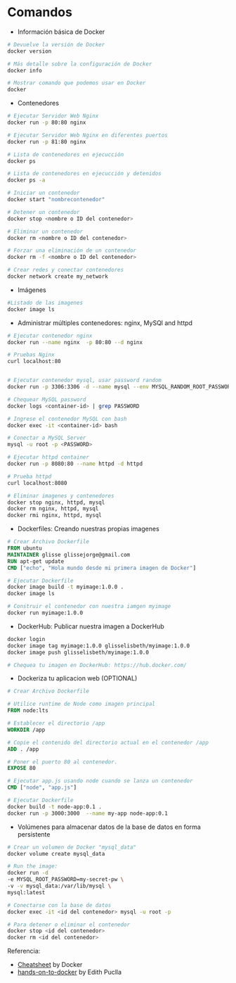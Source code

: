 # Comandos

- Información básica de Docker

```bash
# Devuelve la versión de Docker
docker version

# Más detalle sobre la configuración de Docker
docker info

# Mostrar comando que podemos usar en Docker
docker
```

- Contenedores

```bash
# Ejecutar Servidor Web Nginx
docker run -p 80:80 nginx

# Ejecutar Servidor Web Nginx en diferentes puertos
docker run -p 81:80 nginx

# Lista de contenedores en ejecucción
docker ps

# Lista de contenedores en ejecucción y detenidos
docker ps -a

# Iniciar un contenedor
docker start "nombrecontenedor"

# Detener un contenedor 
docker stop <nombre o ID del contenedor>

# Eliminar un contenedor
docker rm <nombre o ID del contenedor>

# Forzar una eliminación de un contenedor
docker rm -f <nombre o ID del contenedor>

# Crear redes y conectar contenedores
docker network create my_network
```

- Imágenes

```bash
#Listado de las imagenes
docker image ls
```

- Administrar múltiples contenedores: nginx, MySQl and httpd

```bash
# Ejecutar contenedor nginx
docker run --name nginx  -p 80:80 --d nginx

# Pruebas Nginx
curl localhost:80


# Ejecutar contenedor mysql, usar password random
docker run -p 3306:3306 -d --name mysql --env MYSQL_RANDOM_ROOT_PASSWORD=yes mysql

# Chequear MySQL password
docker logs <container-id> | grep PASSWORD

# Ingrese el contenedor MySQL con bash
docker exec -it <container-id> bash

# Conectar a MySQL Server
mysql -u root -p <PASSWORD>

# Ejecutar httpd container
docker run -p 8080:80 --name httpd -d httpd

# Prueba httpd
curl localhost:8080

# Eliminar imagenes y contenedores
docker stop nginx, httpd, mysql
docker rm nginx, httpd, mysql
docker rmi nginx, httpd, mysql
```

- Dockerfiles: Creando nuestras propias imagenes

```Dockerfile
# Crear Archivo Dockerfile
FROM ubuntu
MAINTAINER glisse glissejorge@gmail.com
RUN apt-get update
CMD ["echo", "Hola mundo desde mi primera imagen de Docker"]
```

```bash
# Ejecutar Dockerfile
docker image build -t myimage:1.0.0 .
docker image ls

# Construir el contenedor con nuestra iamgen myimage
docker run myimage:1.0.0
```

- DockerHub: Publicar nuestra imagen a DockerHub

```bash
docker login
docker image tag myimage:1.0.0 glisselisbeth/myimage:1.0.0
docker image push glisselisbeth/myimage:1.0.0

# Chequea tu imagen en DockerHub: https://hub.docker.com/
```

- Dockeriza tu aplicacion web (OPTIONAL)

```Dockerfile
# Crear Archivo Dockerfile

# Utilice runtime de Node como imagen principal
FROM node:lts

# Establecer el directorio /app
WORKDIR /app

# Copie el contenido del directorio actual en el contenedor /app
ADD . /app

# Poner el puerto 80 al contenedor.
EXPOSE 80

# Ejecutar app.js usando node cuando se lanza un contenedor
CMD ["node", "app.js"]
```

```bash
# Ejecutar Dockerfile
docker build -t node-app:0.1 .
docker run -p 3000:3000  --name my-app node-app:0.1
```

- Volúmenes para almacenar datos de la base de datos en forma persistente

```bash
# Crear un volumen de Docker "mysql_data"
docker volume create mysql_data

# Run the image:
docker run -d 
-e MYSQL_ROOT_PASSWORD=my-secret-pw \
-v -v mysql_data:/var/lib/mysql \
mysql:latest

# Conectarse con la base de datos
docker exec -it <id del contenedor> mysql -u root -p

# Para detener o eliminar el contenedor
docker stop <id del contenedor>
docker rm <id del contenedor>
```

Referencia: 
- [Cheatsheet](https://docs.docker.com/get-started/docker_cheatsheet.pdf) by Docker
- [hands-on-to-docker](https://github.com/edithturn/hands-on-to-docker) by Edith Puclla
